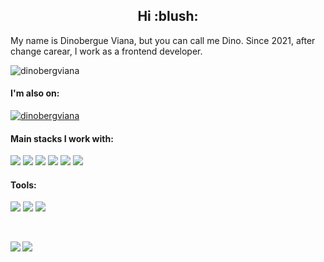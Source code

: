 <h2 align="center">Hi :blush:</h2>
<p>My name is Dinobergue Viana, but you can call me Dino. Since 2021, after change carear, I work as a frontend developer.</p>
<p align="left"><img src="https://komarev.com/ghpvc/?username=dinobergviana&label=Profile%20views&color=19b40e&style=flat-square" alt="dinobergviana"></p>

<h4>I'm also on:</h4>
<a href="https://www.linkedin.com/in/dinobergue-viana-28574218b/" align="left"><img src="https://img.shields.io/badge/-LinkedIn-blue?style=for-flat-square&logo=Linkedin&logoColor=white&link=https://www.linkedin.com/in/dinobergue-viana-28574218b/" alt="dinobergviana"></a>

<h4>Main stacks I work with:</h4>
<p align="left">
<img src="https://img.shields.io/badge/HTML5-E34F26?style=for-flat-square&logo=html5&logoColor=white">
<img src="https://img.shields.io/badge/CSS3-1572B6?style=for-flat-square&logo=css3&logoColor=white">
<img src="https://img.shields.io/badge/JavaScript-F7DF1E?style=for-flat-square&logo=javascript&logoColor=black">
<img src="https://img.shields.io/badge/TypeScript-007ACC?style=for-flat-square&logo=typescript&logoColor=white">
<img src="https://img.shields.io/badge/Vue.js-35495E?style=for-flat-square&logo=vue.js&logoColor=4FC08D">
<img src="https://img.shields.io/badge/Node.js-43853D?style=for-flat-square&logo=node.js&logoColor=white">
</p>

<h4>Tools:</h4>
<p align="left">
<img src="https://img.shields.io/badge/GIT-E44C30?style=for-flat-square&logo=git&logoColor=white">
<img src="https://img.shields.io/badge/GitHub-100000?style=for-flat-square&logo=github&logoColor=white">
<img src="https://img.shields.io/badge/Visual_Studio_Code-0078D4?style=for-flat-square&logo=visual%20studio%20code&logoColor=white">
</p>

<br/>

<p>
<img align="left" src="https://github-readme-stats.vercel.app/api?username=dinobergviana&show_icons=true&theme=dark">
<img align="left" src="https://github-readme-stats.vercel.app/api/top-langs/?username=dinobergviana&theme=dark">
</p>
